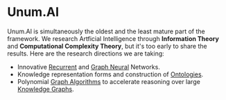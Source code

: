 # Unum.AI

Unum.AI is simultaneously the oldest and the least mature part of the framework. We research Artficial Intelligence through **Information Theory** and **Computational Complexity Theory**, but it's too early to share the results. Here are the research directions we are taking:

- Innovative [Recurrent](https://en.wikipedia.org/wiki/Recurrent_neural_network) and [Graph Neural](https://arxiv.org/abs/1901.00596) Networks.
- Knowledge representation forms and construction of [Ontologies](https://en.wikipedia.org/wiki/Ontology_(information_science)).
- Polynomial [Graph Algorithms](https://en.wikipedia.org/wiki/Category:Graph_algorithms) to accelerate reasoning over large [Knowledge Graphs](https://en.wikipedia.org/wiki/Knowledge_Graph).
